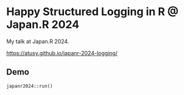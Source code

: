 # Happy Structured Logging in R @ Japan.R 2024

My talk at Japan.R 2024.

<https://atusy.github.io/japanr-2024-logging/>

## Demo

```
japanr2024::run()
```
